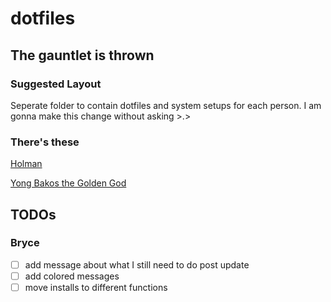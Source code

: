# dotfiles

## The gauntlet is thrown

### Suggested Layout

Seperate folder to contain dotfiles and system setups for each person.
I am gonna make this change without asking >.>

### There's these

[Holman](https://github.com/holman/dotfiles)

[Yong Bakos the Golden God](https://github.com/ybakos/dotfiles)

## TODOs

### Bryce

- [ ] add message about what I still need to do post update
- [ ] add colored messages
- [ ] move installs to different functions
